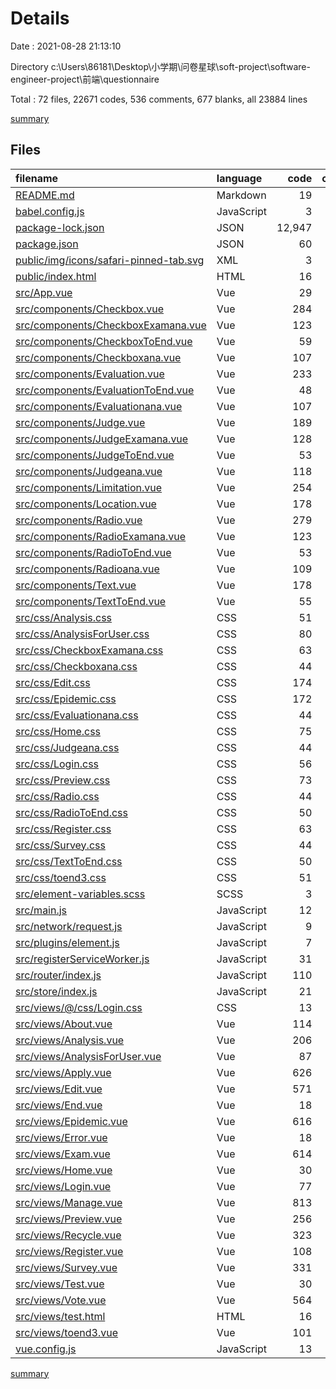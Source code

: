 # Details

Date : 2021-08-28 21:13:10

Directory c:\Users\86181\Desktop\小学期\问卷星球\soft-project\software-engineer-project\前端\questionnaire

Total : 72 files,  22671 codes, 536 comments, 677 blanks, all 23884 lines

[summary](results.md)

## Files
| filename | language | code | comment | blank | total |
| :--- | :--- | ---: | ---: | ---: | ---: |
| [README.md](/README.md) | Markdown | 19 | 0 | 6 | 25 |
| [babel.config.js](/babel.config.js) | JavaScript | 3 | 0 | 1 | 4 |
| [package-lock.json](/package-lock.json) | JSON | 12,947 | 0 | 1 | 12,948 |
| [package.json](/package.json) | JSON | 60 | 0 | 1 | 61 |
| [public/img/icons/safari-pinned-tab.svg](/public/img/icons/safari-pinned-tab.svg) | XML | 3 | 0 | 1 | 4 |
| [public/index.html](/public/index.html) | HTML | 16 | 3 | 4 | 23 |
| [src/App.vue](/src/App.vue) | Vue | 29 | 0 | 3 | 32 |
| [src/components/Checkbox.vue](/src/components/Checkbox.vue) | Vue | 284 | 3 | 23 | 310 |
| [src/components/CheckboxExamana.vue](/src/components/CheckboxExamana.vue) | Vue | 123 | 9 | 7 | 139 |
| [src/components/CheckboxToEnd.vue](/src/components/CheckboxToEnd.vue) | Vue | 59 | 7 | 2 | 68 |
| [src/components/Checkboxana.vue](/src/components/Checkboxana.vue) | Vue | 107 | 9 | 6 | 122 |
| [src/components/Evaluation.vue](/src/components/Evaluation.vue) | Vue | 233 | 2 | 20 | 255 |
| [src/components/EvaluationToEnd.vue](/src/components/EvaluationToEnd.vue) | Vue | 48 | 7 | 4 | 59 |
| [src/components/Evaluationana.vue](/src/components/Evaluationana.vue) | Vue | 107 | 10 | 6 | 123 |
| [src/components/Judge.vue](/src/components/Judge.vue) | Vue | 189 | 2 | 18 | 209 |
| [src/components/JudgeExamana.vue](/src/components/JudgeExamana.vue) | Vue | 128 | 9 | 7 | 144 |
| [src/components/JudgeToEnd.vue](/src/components/JudgeToEnd.vue) | Vue | 53 | 6 | 3 | 62 |
| [src/components/Judgeana.vue](/src/components/Judgeana.vue) | Vue | 118 | 9 | 7 | 134 |
| [src/components/Limitation.vue](/src/components/Limitation.vue) | Vue | 254 | 2 | 22 | 278 |
| [src/components/Location.vue](/src/components/Location.vue) | Vue | 178 | 2 | 19 | 199 |
| [src/components/Radio.vue](/src/components/Radio.vue) | Vue | 279 | 3 | 25 | 307 |
| [src/components/RadioExamana.vue](/src/components/RadioExamana.vue) | Vue | 123 | 9 | 7 | 139 |
| [src/components/RadioToEnd.vue](/src/components/RadioToEnd.vue) | Vue | 53 | 6 | 3 | 62 |
| [src/components/Radioana.vue](/src/components/Radioana.vue) | Vue | 109 | 9 | 7 | 125 |
| [src/components/Text.vue](/src/components/Text.vue) | Vue | 178 | 2 | 20 | 200 |
| [src/components/TextToEnd.vue](/src/components/TextToEnd.vue) | Vue | 55 | 7 | 2 | 64 |
| [src/css/Analysis.css](/src/css/Analysis.css) | CSS | 51 | 2 | 9 | 62 |
| [src/css/AnalysisForUser.css](/src/css/AnalysisForUser.css) | CSS | 80 | 2 | 16 | 98 |
| [src/css/CheckboxExamana.css](/src/css/CheckboxExamana.css) | CSS | 63 | 0 | 9 | 72 |
| [src/css/Checkboxana.css](/src/css/Checkboxana.css) | CSS | 44 | 0 | 6 | 50 |
| [src/css/Edit.css](/src/css/Edit.css) | CSS | 174 | 0 | 37 | 211 |
| [src/css/Epidemic.css](/src/css/Epidemic.css) | CSS | 172 | 2 | 35 | 209 |
| [src/css/Evaluationana.css](/src/css/Evaluationana.css) | CSS | 44 | 0 | 6 | 50 |
| [src/css/Home.css](/src/css/Home.css) | CSS | 75 | 3 | 5 | 83 |
| [src/css/Judgeana.css](/src/css/Judgeana.css) | CSS | 44 | 0 | 6 | 50 |
| [src/css/Login.css](/src/css/Login.css) | CSS | 56 | 1 | 11 | 68 |
| [src/css/Preview.css](/src/css/Preview.css) | CSS | 73 | 0 | 13 | 86 |
| [src/css/Radio.css](/src/css/Radio.css) | CSS | 44 | 0 | 6 | 50 |
| [src/css/RadioToEnd.css](/src/css/RadioToEnd.css) | CSS | 50 | 0 | 11 | 61 |
| [src/css/Register.css](/src/css/Register.css) | CSS | 63 | 1 | 12 | 76 |
| [src/css/Survey.css](/src/css/Survey.css) | CSS | 44 | 0 | 7 | 51 |
| [src/css/TextToEnd.css](/src/css/TextToEnd.css) | CSS | 50 | 0 | 11 | 61 |
| [src/css/toend3.css](/src/css/toend3.css) | CSS | 51 | 2 | 9 | 62 |
| [src/element-variables.scss](/src/element-variables.scss) | SCSS | 3 | 6 | 3 | 12 |
| [src/main.js](/src/main.js) | JavaScript | 12 | 0 | 2 | 14 |
| [src/network/request.js](/src/network/request.js) | JavaScript | 9 | 4 | 1 | 14 |
| [src/plugins/element.js](/src/plugins/element.js) | JavaScript | 7 | 0 | 2 | 9 |
| [src/registerServiceWorker.js](/src/registerServiceWorker.js) | JavaScript | 31 | 1 | 3 | 35 |
| [src/router/index.js](/src/router/index.js) | JavaScript | 110 | 6 | 4 | 120 |
| [src/store/index.js](/src/store/index.js) | JavaScript | 21 | 28 | 2 | 51 |
| [src/views/@/css/Login.css](/src/views/@/css/Login.css) | CSS | 13 | 0 | 2 | 15 |
| [src/views/About.vue](/src/views/About.vue) | Vue | 114 | 20 | 5 | 139 |
| [src/views/Analysis.vue](/src/views/Analysis.vue) | Vue | 206 | 24 | 11 | 241 |
| [src/views/AnalysisForUser.vue](/src/views/AnalysisForUser.vue) | Vue | 87 | 1 | 6 | 94 |
| [src/views/Apply.vue](/src/views/Apply.vue) | Vue | 626 | 4 | 20 | 650 |
| [src/views/Edit.vue](/src/views/Edit.vue) | Vue | 571 | 85 | 18 | 674 |
| [src/views/End.vue](/src/views/End.vue) | Vue | 18 | 0 | 6 | 24 |
| [src/views/Epidemic.vue](/src/views/Epidemic.vue) | Vue | 616 | 3 | 23 | 642 |
| [src/views/Error.vue](/src/views/Error.vue) | Vue | 18 | 0 | 6 | 24 |
| [src/views/Exam.vue](/src/views/Exam.vue) | Vue | 614 | 4 | 20 | 638 |
| [src/views/Home.vue](/src/views/Home.vue) | Vue | 30 | 0 | 5 | 35 |
| [src/views/Login.vue](/src/views/Login.vue) | Vue | 77 | 0 | 9 | 86 |
| [src/views/Manage.vue](/src/views/Manage.vue) | Vue | 813 | 10 | 5 | 828 |
| [src/views/Preview.vue](/src/views/Preview.vue) | Vue | 256 | 12 | 9 | 277 |
| [src/views/Recycle.vue](/src/views/Recycle.vue) | Vue | 323 | 0 | 3 | 326 |
| [src/views/Register.vue](/src/views/Register.vue) | Vue | 108 | 2 | 10 | 120 |
| [src/views/Survey.vue](/src/views/Survey.vue) | Vue | 331 | 15 | 15 | 361 |
| [src/views/Test.vue](/src/views/Test.vue) | Vue | 30 | 108 | 15 | 153 |
| [src/views/Vote.vue](/src/views/Vote.vue) | Vue | 564 | 4 | 21 | 589 |
| [src/views/test.html](/src/views/test.html) | HTML | 16 | 0 | 4 | 20 |
| [src/views/toend3.vue](/src/views/toend3.vue) | Vue | 101 | 69 | 13 | 183 |
| [vue.config.js](/vue.config.js) | JavaScript | 13 | 1 | 0 | 14 |

[summary](results.md)